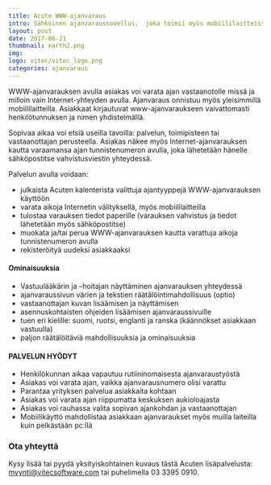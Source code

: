 ```yaml
---
title: Acute WWW-ajanvaraus
intro: Sähköinen ajanvaraussovellus,  joka toimii myös mobiililaitteissa
layout: post
date: 2017-06-21
thumbnail: earth2.png
img:
logo: vitec/vitec_logo.png
categories: ajanvaraus
---
```

WWW-ajanvarauksen avulla asiakas voi varata ajan vastaanotolle missä ja milloin vain Internet-yhteyden avulla. Ajanvaraus onnistuu myös yleisimmillä mobiililaitteilla. Asiakkaat kirjautuvat www-ajanvaraukseen
vaivattomasti henkilötunnuksen ja nimen yhdistelmällä.

Sopivaa aikaa voi etsiä
useilla tavoilla: palvelun, toimipisteen tai vastaanottajan perusteella. Asiakas näkee
myös Internet-ajanvarauksen kautta varaamansa ajan tunnistenumeron avulla, joka
lähetetään hänelle sähköpostitse vahvistusviestin yhteydessä.

Palvelun avulla voidaan:

- julkaista Acuten kalenterista valittuja ajantyyppejä WWW-ajanvarauksen käyttöön
- varata aikoja Internetin välityksellä, myös mobiililaitteilla
- tulostaa varauksen tiedot paperille (varauksen vahvistus ja tiedot lähetetään
myös sähköpostitse)
- muokata ja/tai perua WWW-ajanvarauksen kautta varattuja aikoja
tunnistenumeron avulla
- rekisteröityä uudeksi asiakkaaksi

#### Ominaisuuksia

- Vastuulääkärin ja –hoitajan näyttäminen ajanvarauksen yhteydessä
- ajanvaraussivun värien ja tekstien räätälöintimahdollisuus (optio)
- vastaanottajan kuvan lisäämisen ja näyttämisen
- asennuskohtaisten ohjeiden lisäämisen ajanvaraussivuille
- tuen eri kielille: suomi, ruotsi, englanti ja ranska (käännökset asiakkaan vastuulla)
- paljon räätälöitäviä mahdollisuuksia ja ominaisuuksia

#### PALVELUN HYÖDYT

- Henkilökunnan aikaa vapautuu rutiininomaisesta ajanvaraustyöstä
- Asiakas voi varata ajan, vaikka ajanvarausnumero olisi varattu
- Parantaa yrityksen palvelua asiakkaita kohtaan
- Asiakas voi varata ajan riippumatta keskuksen aukioloajasta
- Asiakas voi rauhassa valita sopivan ajankohdan ja vastaanottajan
- Mobiilikäyttö mahdollistaa asiakkaan ajanvaraukset myös muilla laiteilla kuin
pelkästään pc:llä

### Ota yhteyttä

Kysy lisää tai pyydä yksityiskohtainen kuvaus tästä Acuten lisäpalvelusta: 
[myynti@vitecsoftware.com](mailto://myynti@vitecsoftware.com) tai puhelimella 03 3395 0910.